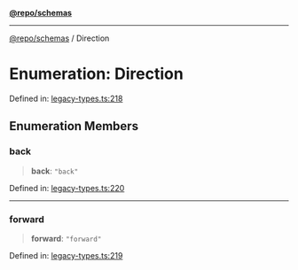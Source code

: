 [**@repo/schemas**](../README.md)

***

[@repo/schemas](../README.md) / Direction

# Enumeration: Direction

Defined in: [legacy-types.ts:218](https://github.com/alexqguo/drinking-board-game-v3/blob/1fd51bdd7d56dd7c938617f9ae2969ed8892dac1/packages/schemas/src/legacy-types.ts#L218)

## Enumeration Members

### back

> **back**: `"back"`

Defined in: [legacy-types.ts:220](https://github.com/alexqguo/drinking-board-game-v3/blob/1fd51bdd7d56dd7c938617f9ae2969ed8892dac1/packages/schemas/src/legacy-types.ts#L220)

***

### forward

> **forward**: `"forward"`

Defined in: [legacy-types.ts:219](https://github.com/alexqguo/drinking-board-game-v3/blob/1fd51bdd7d56dd7c938617f9ae2969ed8892dac1/packages/schemas/src/legacy-types.ts#L219)
